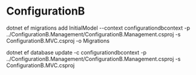 # ConfigurationB

dotnet ef migrations add InitialModel --context configurationdbcontext -p ../ConfigurationB.Management/ConfigurationB.Management.csproj -s ConfigurationB.MVC.csproj -o Migrations

dotnet ef database update -c configurationdbcontext -p ../ConfigurationB.Management/ConfigurationB.Management.csproj -s ConfigurationB.MVC.csproj
